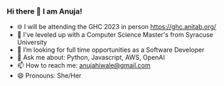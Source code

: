 ### Hi there 👋 I am Anuja!

- :globe_with_meridians: I will be attending the GHC 2023 in person https://ghc.anitab.org/
- 🔭 I've leveled up with a Computer Science Master's from Syracuse University
- 👯 I’m looking for full time opportunities as a Software Developer
- 💬 Ask me about: Python, Javascript, AWS, OpenAI 
- 📫 How to reach me: anujahiwale@gmail.com
- 😄 Pronouns: She/Her 

